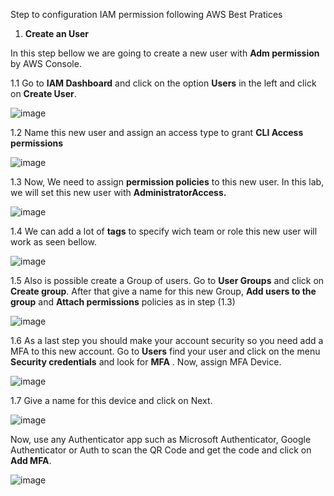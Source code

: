 Step to configuration IAM permission following AWS Best Pratices

1. **Create an User**

In this step bellow we are going to create a new user with **Adm permission** by AWS Console.

1.1 Go to **IAM Dashboard** and click on the option **Users** in the left and click on **Create User**.

![image](https://github.com/thyagomelo02/labs-aws-solutions-architect-associate/assets/31568098/6858d8e0-4ddf-4dc2-a37c-cb0e6bf37373)

1.2 Name this new user and assign an access type to grant **CLI Access permissions**

![image](https://github.com/thyagomelo02/labs-aws-solutions-architect-associate/assets/31568098/fe7d6939-9be5-4204-9d9b-ab94acf64b7a)

1.3 Now, We need to assign **permission policies** to this new user. In this lab, we will set this new user with **AdministratorAccess.**

![image](https://github.com/thyagomelo02/labs-aws-solutions-architect-associate/assets/31568098/8ff0f018-9f8b-4027-bed2-6465c0a30106)

1.4 We can add a lot of **tags** to specify wich team or role this new user will work as seen bellow.

![image](https://github.com/thyagomelo02/labs-aws-solutions-architect-associate/assets/31568098/0a2c9cc3-00f5-4c5f-b108-534d8de93dbb)

1.5 Also is possible create a Group of users. Go to **User Groups** and click on **Create group**. After that give a name for this new Group, **Add users to the group** and **Attach permissions** policies as in step (1.3)

![image](https://github.com/thyagomelo02/labs-aws-solutions-architect-associate/assets/31568098/58dd4f0b-7053-4776-b1a5-75259c24f9f2)

1.6 As a last step you should make your account security so you need add a MFA to this new account. Go to **Users** find your user and click on the menu **Security credentials** and look for **MFA** .
Now, assign MFA Device.

![image](https://github.com/thyagomelo02/labs-aws-solutions-architect-associate/assets/31568098/2574f6a3-df65-4d01-bc6d-95b15d957ad2)

1.7 Give a name for this device and click on Next.

![image](https://github.com/thyagomelo02/labs-aws-solutions-architect-associate/assets/31568098/5f514137-446d-4694-bb96-c514acd15a1b)

Now, use any Authenticator app such as Microsoft Authenticator, Google Authenticator or Auth to scan the QR Code and get the code and click on **Add MFA**.

![image](https://github.com/thyagomelo02/labs-aws-solutions-architect-associate/assets/31568098/8d59f642-bdea-45ff-bf80-86e442f44b8a)

